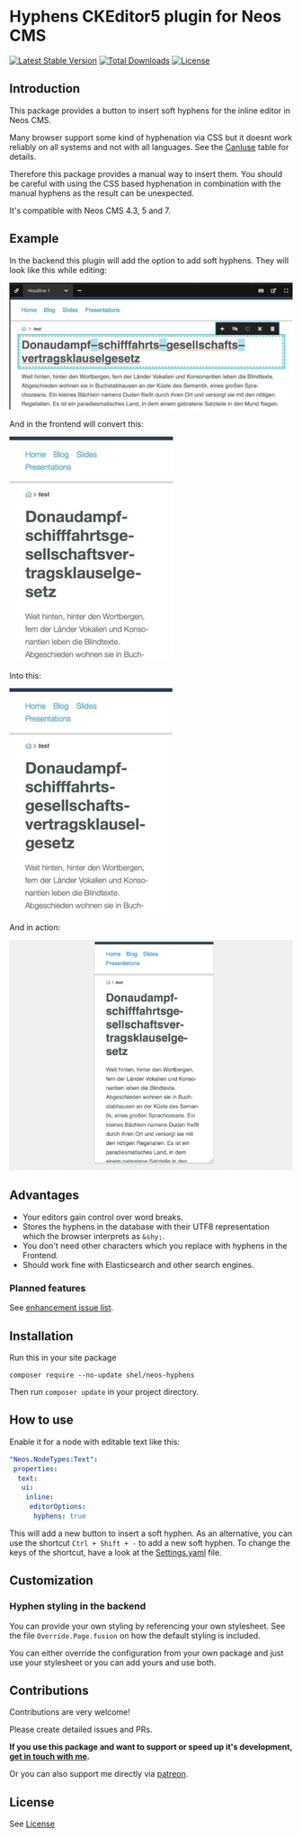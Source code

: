 # Hyphens CKEditor5 plugin for Neos CMS

[![Latest Stable Version](https://poser.pugx.org/shel/neos-hyphens/v/stable)](https://packagist.org/packages/shel/neos-hyphens)
[![Total Downloads](https://poser.pugx.org/shel/neos-hyphens/downloads)](https://packagist.org/packages/shel/neos-hyphens)
[![License](https://poser.pugx.org/shel/neos-hyphens/license)](https://packagist.org/packages/shel/neos-hyphens)

## Introduction

This package provides a button to insert soft hyphens for the inline editor in Neos CMS.

Many browser support some kind of hyphenation via CSS but it doesnt work reliably on all systems
and not with all languages. See the [CanIuse](https://caniuse.com/#feat=css-hyphens) table for details.

Therefore this package provides a manual way to insert them. You should be careful with using the
CSS based hyphenation in combination with the manual hyphens as the result can be unexpected.

It's compatible with Neos CMS 4.3, 5 and 7.

## Example

In the backend this plugin will add the option to add soft hyphens. They will look like this while editing:

![Visible hyphens while editing](Documentation/neos-backend-hyphens.jpg)

And in the frontend will convert this:

![Unwanted hyphenation without soft hyphens](Documentation/neos-frontend-before.jpg)

Into this:

![Expected hyphenation](Documentation/neos-frontend-after.jpg)

And in action:

![Expected hyphenation](Documentation/example.gif)

## Advantages

* Your editors gain control over word breaks.
* Stores the hyphens in the database with their UTF8 representation which the browser interprets as `&shy;`.
* You don't need other characters which you replace with hyphens in the Frontend.
* Should work fine with Elasticsearch and other search engines.

### Planned features

See [enhancement issue list](https://github.com/Sebobo/Shel.Neos.Hyphens/issues?utf8=✓&q=is%3Aissue+label%3Aenhancement+).

## Installation

Run this in your site package

```console
composer require --no-update shel/neos-hyphens
```

Then run `composer update` in your project directory.

## How to use

Enable it for a node with editable text like this:

```yaml
"Neos.NodeTypes:Text":
 properties:
  text:
   ui:
    inline:
     editorOptions:
      hyphens: true
```

This will add a new button to insert a soft hyphen. As an alternative, you can use the shortcut `Ctrl + Shift + -` to add a new soft hyphen. To change the keys of the shortcut, have a look at the [Settings.yaml](Configuration/Settings.yaml#L12) file.

## Customization

### Hyphen styling in the backend

You can provide your own styling by referencing your own stylesheet.
See the file `Override.Page.fusion` on how the default styling is included.

You can either override the configuration from your own package and just use your stylesheet
or you can add yours and use both.

## Contributions

Contributions are very welcome!

Please create detailed issues and PRs.

**If you use this package and want to support or speed up it's development, [get in touch with me](mailto:hyphens@helzle.it).**

Or you can also support me directly via [patreon](https://www.patreon.com/shelzle).

## License

See [License](./LICENSE.txt)
